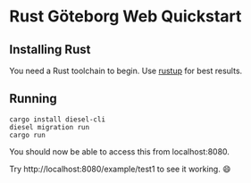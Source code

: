 # Rust Göteborg Web Quickstart

## Installing Rust

You need a Rust toolchain to begin. Use [rustup](https://rustup.rs) for best results.

## Running

```
cargo install diesel-cli
diesel migration run
cargo run
```

You should now be able to access this from localhost:8080.

Try http://localhost:8080/example/test1 to see it working. :smile: